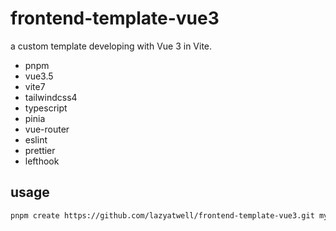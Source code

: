 # frontend-template-vue3

a custom template developing with Vue 3 in Vite.

- pnpm
- vue3.5
- vite7
- tailwindcss4
- typescript
- pinia
- vue-router
- eslint
- prettier
- lefthook

## usage

```sh
pnpm create https://github.com/lazyatwell/frontend-template-vue3.git my-project

```
